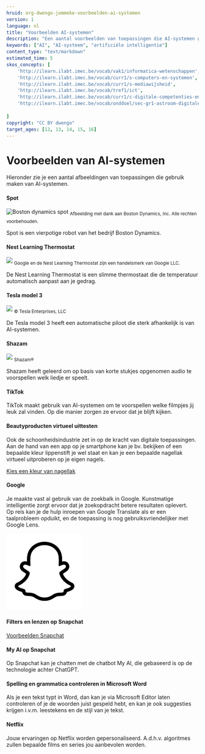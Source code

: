```yaml
---
hruid: org-dwengo-jommeke-voorbeelden-ai-systemen
version: 1
language: nl
title: "Voorbeelden AI-systemen"
description: "Een aantal voorbeelden van toepassingen die AI-systemen gebruiken"
keywords: ["AI", "AI-systeem", "artificiële intelligentie"]
content_type: "text/markdown"
estimated_time: 5
skos_concepts: [
    'http://ilearn.ilabt.imec.be/vocab/vak1/informatica-wetenschappen', 
    'http://ilearn.ilabt.imec.be/vocab/curr1/s-computers-en-systemen',
    'http://ilearn.ilabt.imec.be/vocab/curr1/s-mediawijsheid',
    'http://ilearn.ilabt.imec.be/vocab/tref1/ict',
    'http://ilearn.ilabt.imec.be/vocab/curr1/c-digitale-competenties-en-mediawijsheid',
    'http://ilearn.ilabt.imec.be/vocab/onddoel/sec-gr1-astroom-digitale-competenties-en-mediawijsheid-4.5',

]
copyright: "CC BY dwengo"
target_ages: [12, 13, 14, 15, 16]
---
```



Voorbeelden van AI-systemen
===============

Hieronder zie je een aantal afbeeldingen van toepassingen die gebruik maken van AI-systemen. 

#### Spot

![Boston dynamics spot](@learning-object/org-dwengo-jommeke-images-spot/nl/1 "Boston dynamics spot")
<sub>Afbeelding met dank aan Boston Dynamics, Inc.  Alle rechten voorbehouden.</sub>

Spot is een vierpotige robot van het bedrijf Boston Dynamics.

#### Nest Learning Thermostat
![](@learning-object/org-dwengo-jommeke-images-nest-thermostat/nl/1) 
<sub>Google en de Nest Learning Thermostat zijn een handelsmerk van Google LLC.</sub>

De Nest Learning Thermostat is een slimme thermostaat die de temperatuur automatisch aanpast aan je gedrag.

#### Tesla model 3
![](@learning-object/org-dwengo-jommeke-images-tesla-model-3/nl/1)
<Sub>© Tesla Enterprises, LLC</sub>

De Tesla model 3 heeft een automatische piloot die sterk afhankelijk is van AI-systemen.

#### Shazam
![](@learning-object/org-dwengo-jommeke-images-shazam-logo/nl/1)
<sub>Shazam®</sub>

Shazam heeft geleerd om op basis van korte stukjes opgenomen audio te voorspellen welk liedje er speelt.

#### TikTok

TikTok maakt gebruik van AI-systemen om te voorspellen welke filmpjes jij leuk zal vinden. Op die manier zorgen ze ervoor dat je blijft kijken.

#### Beautyproducten virtueel uittesten

Ook de schoonheidsindustrie zet in op de kracht van digitale toepassingen. Aan de hand van een app op je smartphone kan je bv. bekijken of een bepaalde kleur lippenstift je wel staat en kan je een bepaalde nagellak virtueel uitproberen op je eigen nagels. 

[Kies een kleur van nagellak](https://us.manucurist.com/pages/virtual-try-on)

#### Google 

Je maakte vast al gebruik van de zoekbalk in Google. Kunstmatige intelligentie zorgt ervoor dat je zoekopdracht betere resultaten oplevert.<br>
Op reis kan je de hulp inroepen van Google Translate als er een taalprobleem opduikt, en de toepassing is nog gebruiksvriendelijker met Google Lens.

![Snapchat](embed/ghostlogo.png)

#### Filters en lenzen op Snapchat

[Voorbeelden Snapchat](https://www.snapchat.com/lens)

#### My AI op Snapchat

Op Snapchat kan je chatten met de chatbot My AI, die gebaseerd is op de technologie achter ChatGPT.

#### Spelling en grammatica controleren in Microsoft Word

Als je een tekst typt in Word, dan kan je via Microsoft Editor laten controleren of je de woorden juist gespeld hebt, en kan je ook suggesties krijgen i.v.m. leestekens en de stijl van je tekst. 

#### Netflix

Jouw ervaringen op Netflix worden gepersonaliseerd. A.d.h.v. algoritmes zullen bepaalde films en series jou aanbevolen worden.
